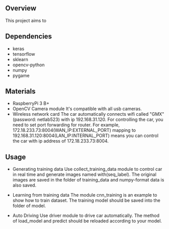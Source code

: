 ## Overview
This project aims to 

## Dependencies

* keras
* tensorflow
* sklearn
* opencv-python
* numpy
* pygame

## Materials

* RaspberryPi 3 B+
* OpenCV Camera module
It's compatible with all usb cameras.
* Wireless network card
The car automatically connects wifi called "GMX"(password: netlab523) with ip 192.168.31.120. For controlling the car, you need to set port forwarding for router. For example, 172.18.233.73:8004(WAN_IP:EXTERNAL_PORT) mapping to 192.168.31.120:8004(LAN_IP:INTERNAL_PORT) means you can control the car with ip address of 172.18.233.73:8004.

## Usage

* Generating training data
Use collect_training_data module to control car in real time and generate images named with(seq_label). The original images are saved in the folder of training_data and numpy-format data is also saved.

* Learning from training data
The module cnn_training is an example to show how to train dataset. The training model should be saved into the folder of model.

* Auto Driving
Use driver module to drive car automatically. The method of load_model and predict should be reloaded according to your model.


